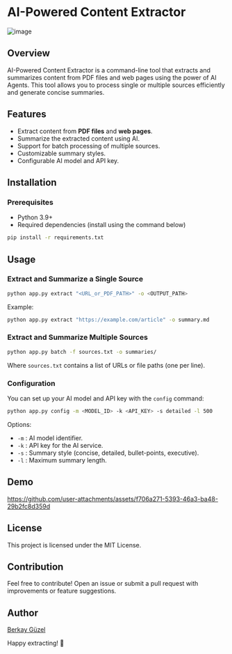 # AI-Powered Content Extractor

![image](https://github.com/user-attachments/assets/7dbb36d4-8fd7-4500-a794-8cf36aeed420)

## Overview
AI-Powered Content Extractor is a command-line tool that extracts and summarizes content from PDF files and web pages using the power of AI Agents. This tool allows you to process single or multiple sources efficiently and generate concise summaries.

## Features
- Extract content from **PDF files** and **web pages**.
- Summarize the extracted content using AI.
- Support for batch processing of multiple sources.
- Customizable summary styles.
- Configurable AI model and API key.

## Installation
### Prerequisites
- Python 3.9+
- Required dependencies (install using the command below)

```sh
pip install -r requirements.txt
```

## Usage

### Extract and Summarize a Single Source
```sh
python app.py extract "<URL_or_PDF_PATH>" -o <OUTPUT_PATH>
```
Example:
```sh
python app.py extract "https://example.com/article" -o summary.md
```

### Extract and Summarize Multiple Sources
```sh
python app.py batch -f sources.txt -o summaries/
```
Where `sources.txt` contains a list of URLs or file paths (one per line).

### Configuration
You can set up your AI model and API key with the `config` command:
```sh
python app.py config -m <MODEL_ID> -k <API_KEY> -s detailed -l 500
```
Options:
- `-m` : AI model identifier.
- `-k` : API key for the AI service.
- `-s` : Summary style (concise, detailed, bullet-points, executive).
- `-l` : Maximum summary length.

## Demo



https://github.com/user-attachments/assets/f706a271-5393-46a3-ba48-29b2fc8d359d



## License
This project is licensed under the MIT License.

## Contribution
Feel free to contribute! Open an issue or submit a pull request with improvements or feature suggestions.

## Author
[Berkay Güzel](https://medium.com/@berkayguzel43)

Happy extracting! 🚀

